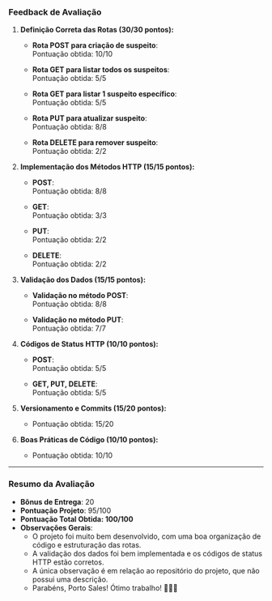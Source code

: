### **Feedback de Avaliação**

1. **Definição Correta das Rotas (30/30 pontos):**

   - **Rota POST para criação de suspeito**:  
     Pontuação obtida: 10/10

   - **Rota GET para listar todos os suspeitos**:  
     Pontuação obtida: 5/5

   - **Rota GET para listar 1 suspeito específico**:  
     Pontuação obtida: 5/5

   - **Rota PUT para atualizar suspeito**:  
     Pontuação obtida: 8/8

   - **Rota DELETE para remover suspeito**:  
     Pontuação obtida: 2/2

2. **Implementação dos Métodos HTTP (15/15 pontos):**

   - **POST**:  
     Pontuação obtida: 8/8

   - **GET**:  
     Pontuação obtida: 3/3

   - **PUT**:  
     Pontuação obtida: 2/2

   - **DELETE**:  
     Pontuação obtida: 2/2

3. **Validação dos Dados (15/15 pontos):**

   - **Validação no método POST**:  
     Pontuação obtida: 8/8

   - **Validação no método PUT**:  
     Pontuação obtida: 7/7

4. **Códigos de Status HTTP (10/10 pontos):**

   - **POST**:  
     Pontuação obtida: 5/5

   - **GET, PUT, DELETE**:  
     Pontuação obtida: 5/5

5. **Versionamento e Commits (15/20 pontos):**

   - Pontuação obtida: 15/20

6. **Boas Práticas de Código (10/10 pontos):**
   - Pontuação obtida: 10/10

---

### **Resumo da Avaliação**

- **Bônus de Entrega**: 20
- **Pontuação Projeto**: 95/100
- **Pontuação Total Obtida: 100/100**
- **Observações Gerais**:
  - O projeto foi muito bem desenvolvido, com uma boa organização de código e estruturação das rotas.
  - A validação dos dados foi bem implementada e os códigos de status HTTP estão corretos.
  - A única observação é em relação ao repositório do projeto, que não possui uma descrição.
  - Parabéns, Porto Sales! Ótimo trabalho! 👏👏👏
